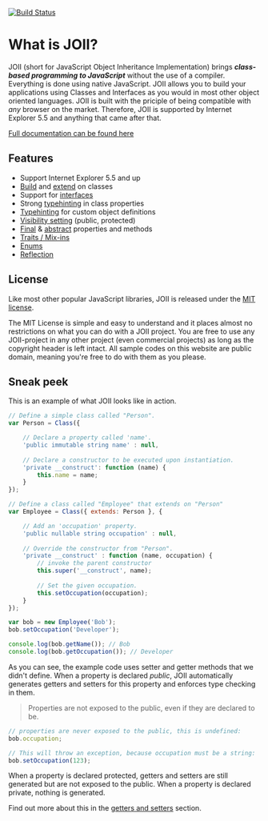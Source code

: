 [![Build Status](https://scrutinizer-ci.com/g/haroldiedema/joii/badges/build.png?b=master)](https://scrutinizer-ci.com/g/haroldiedema/joii/build-status/master)

# What is JOII?

JOII (short for JavaScript Object Inheritance Implementation) brings ***class-
based programming to JavaScript*** without the use of a compiler. Everything
is done using native JavaScript. JOII allows you to build your applications 
using Classes and Interfaces as you would in most other object oriented 
languages. JOII is built with the priciple of being compatible with _any_ 
browser on the market. Therefore, JOII is supported by Internet Explorer
5.5 and anything that came after that.

[Full documentation can be found here](http://joii.harold.info/)

## Features

 * Support Internet Explorer 5.5 and up
 * [Build](http://joii.harold.info/class/introduction) and [extend](http://joii.harold.info/class/inheritance) on classes
 * Support for [interfaces](http://joii.harold.info/interface/introduction)
 * Strong [typehinting](http://joii.harold.info/meta/types) in class properties
 * [Typehinting](http://joii.harold.info/meta/types) for custom object definitions
 * [Visibility setting](http://joii.harold.info/meta/visibility) (public, protected)
 * [Final](http://joii.harold.info/meta/final) & [abstract](http://joii.harold.info/meta/abstract) properties and methods
 * [Traits / Mix-ins](http://joii.harold.info/class/traits)
 * [Enums](http://joii.harold.info/enum/introduction)
 * [Reflection](http://joii.harold.info/reflection/introduction)

## License

Like most other popular JavaScript libraries, JOII is released under the [MIT license](http://en.wikipedia.org/wiki/MIT_License).

The MIT License is simple and easy to understand and it places almost no restrictions on what you can do with a JOII project.
You are free to use any JOII-project in any other project (even commercial projects) as long as the copyright header is left intact.
All sample codes on this website are public domain, meaning you're free to do with them as you please.

## Sneak peek

This is an example of what JOII looks like in action.

```javascript
// Define a simple class called "Person".
var Person = Class({

    // Declare a property called 'name'.
    'public immutable string name' : null,
    
    // Declare a constructor to be executed upon instantiation.
    'private __construct': function (name) {
        this.name = name;
    }
});

// Define a class called "Employee" that extends on "Person"
var Employee = Class({ extends: Person }, {

    // Add an 'occupation' property.
    'public nullable string occupation' : null,
    
    // Override the constructor from "Person".
    'private __construct' : function (name, occupation) {
        // invoke the parent constructor
        this.super('__construct', name);
        
        // Set the given occupation.
        this.setOccupation(occupation);
    }
});

var bob = new Employee('Bob');
bob.setOccupation('Developer');

console.log(bob.getName()); // Bob
console.log(bob.getOccupation()); // Developer
```

As you can see, the example code uses setter and getter methods that we didn't
define. When a property is declared *public*, JOII automatically generates
getters and setters for this property and enforces type checking in them. 

> Properties are not exposed to the public, even if they are declared to be.

```javascript
// properties are never exposed to the public, this is undefined:
bob.occupation;

// This will throw an exception, because occupation must be a string:
bob.setOccupation(123);
```

When a property is declared protected, getters and setters are still generated
but are not exposed to the public. When a property is declared private, nothing
is generated.

Find out more about this in the [getters and setters](http://joii.harold.info/class/getters-and-setters)
section.
